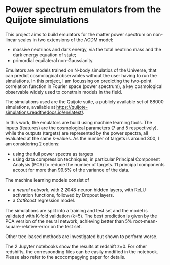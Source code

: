 # Power spectrum emulators from the Quijote simulations

This project aims to build emulators for the matter power spectrum on non-linear scales in two extensions of the ΛCDM model:
- massive neutrinos and dark energy, via the total neutrino mass and the dark energy equation of state;
- primordial equilateral non-Gaussianity.

Emulators are models trained on N-body simulatios of the Universe, that can predict cosmological observables without the user having to run the simulations. In this project, I am focussing on predicting the two-point correlation function in Fourier space (power spectrum), a key cosmological observable widely used to constrain models in the field.

The simulations used are the Quijote suite, a publicly available set of 88000 simulations, available at https://quijote-simulations.readthedocs.io/en/latest/.

In this work, the emulators are build using machine learning tools. The inputs (features) are the cosmological parameters (7 and 5 respectively), while the outputs (targets) are represented by the power spectra, all evaluated at the same k-values. As the number of targets is around 300, I am considering 2 options:
- using the full power spectra as targets
- using data compression techniques, in particular Principal Component Analysis (PCA) to reduce the number of targets. 11 principal components accout for more than 99.5% of the variance of the data.

The machine learning models consist of
- a *neural network*, with 2 2048-neuron hidden layers, with ReLU activation functions, followed by Dropout layers.
- a *CatBoost* regression model.

The simulations are split into a training and test set and the model is validated with K-fold validation (k=5).
The best prediction is given by the PCA version of the neural network, achieving better than 5% root-mean-square-relative-error on the test set.

Other tree-based  methods are investigated but shown to perform worse.

The 2 Jupyter notebooks show the results at redshift z=0. For other redshifts, the corresponding files can be easily modified in the notebook. Please also refer to the acocompagying paper for details.
